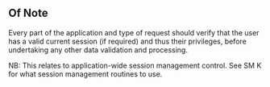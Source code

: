 ## Of Note

Every part of the application and type of request should verify that the user has a valid current session (if required) and thus their privileges, before undertaking any other data validation and processing.

NB: This relates to application-wide session management control. See SM K for what session management routines to use.
